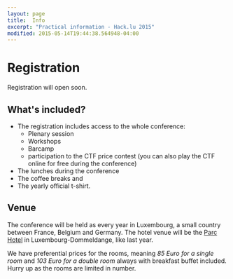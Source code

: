 ```yaml
---
layout: page
title:  Info 
excerpt: "Practical information - Hack.lu 2015"
modified: 2015-05-14T19:44:38.564948-04:00
---
```


# Registration

Registration will open soon.

## What's included?

* The registration includes access to the whole conference:
   * Plenary session
   * Workshops
   * Barcamp
   * participation to the CTF price contest (you can also play the CTF online for free during the conference)
* The lunches during the conference
* The coffee breaks and
* The yearly official t-shirt.

## Venue


The conference will be held as every year in Luxembourg, a small country between France, Belgium and Germany.
The hotel venue will be the [Parc Hotel](http://www.parc-hotel.lu/) in Luxembourg-Dommeldange, like last year.

We have preferential prices for the rooms, meaning *85 Euro for a single room* and *103 Euro for a double room* always with breakfast buffet included. Hurry up as the rooms are limited in number.
